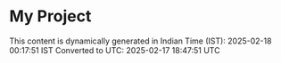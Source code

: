 # My Project

This content is dynamically generated in Indian Time (IST): 2025-02-18 00:17:51 IST
Converted to UTC: 2025-02-17 18:47:51 UTC
